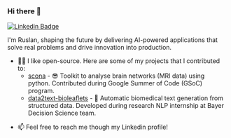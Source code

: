 ### Hi there 👋

[![Linkedin Badge](https://img.shields.io/badge/-LinkedIn-0e76a8?style=flat-square&logo=Linkedin&logoColor=white)](https://www.linkedin.com/in/ruslanyermakov/)

I'm Ruslan, shaping the future by delivering AI-powered applications that solve real problems and drive innovation into production. 


- 👨‍💻 I like open-source. Here are some of my projects that I contributed to:
  * [scona](https://github.com/WhitakerLab/scona) - 😎 Toolkit to analyse brain networks (MRI data) using python. Contributed during Google Summer of Code (GSoC) program. 
  * [data2text-bioleaflets](https://github.com/bayer-science-for-a-better-life/data2text-bioleaflets) - 🔎 Automatic biomedical text generation from structured data. Developed during research NLP internship at Bayer Decision Science team.

<!-- - 👯 Right now I’m actively looking for Research/Applied Science/Machine Learning/Data Science internship opportunities. -->
- 📫 Feel free to reach me though my Linkedin profile!

<!--
**wingedRuslan/wingedRuslan** is a ✨ _special_ ✨ repository because its `README.md` (this file) appears on your GitHub profile.

Here are some ideas to get you started:

- 🔭 I’m currently working on ...
- 🌱 I’m currently learning ...
- 👯 I’m looking to collaborate on ...
- 🤔 I’m looking for help with ...
- 💬 Ask me about ...
- 📫 How to reach me: ...
- 😄 Pronouns: ...
- ⚡ Fun fact: ...


# - 🔭 I’m currently working on Computer Vision, image/video synthesis. 
# 

-->


<!--

**Talking about Personal Stuffs:**

- 👨🏻‍💻 I’m currently working on something cool;
- 🚀 I’m currently learning Data Structures and Algorithms ;
- 💬 Ask me about anything, I am happy to help;
- 📝 I regulary write articles on;
- 📫 How to reach me: ga
- 📝 [Resume](https:/Resume.pdf).

📈 **My GitHub Stats:**

<p>
  <img height="180em" src="https://github-readme-stats.vercel.app/api?username=&show_icons=true&hide_border=true&&count_private=true&include_all_commits=true" />
  <img height="180em" src="https://github-readme-stats.vercel.app/api/top-langs/?username=&exclude_repo=KNN-Image-Classification&show_icons=true&hide_border=true&layout=compact&langs_count=8"/>
</p>
-->
